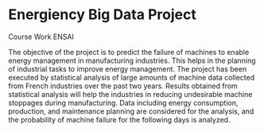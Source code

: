 # Energiency Big Data Project
Course Work ENSAI

The objective of the project is to predict the failure of machines to enable energy management in
manufacturing industries. This helps in the planning of industrial tasks to improve energy
management. The project has been executed by statistical analysis of large amounts of machine
data collected from French industries over the past two years. Results obtained from statistical
analysis will help the industries in reducing undesirable machine stoppages during manufacturing.
Data including energy consumption, production, and maintenance planning are considered for
the analysis, and the probability of machine failure for the following days is analyzed.
 

